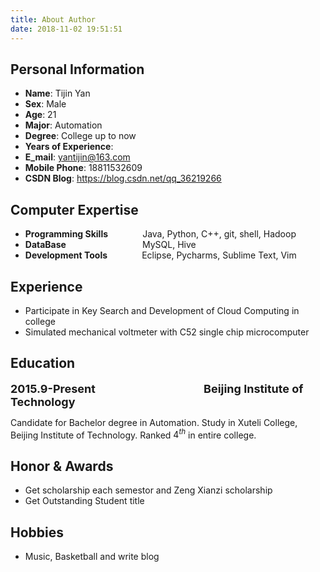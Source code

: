 ```yaml
---
title: About Author
date: 2018-11-02 19:51:51
---
```


## Personal Information

* **Name**: Tijin Yan 
* **Sex**: Male 
* **Age**: 21
* **Major**: Automation
* **Degree**: College up to now
* **Years of Experience**: 
* **E_mail**: yantijin@163.com
* **Mobile Phone**: 18811532609
* **CSDN Blog**: https://blog.csdn.net/qq_36219266

## Computer Expertise

* **Programming Skills**&nbsp;&nbsp;&nbsp;&nbsp;&nbsp;&nbsp;&nbsp;&nbsp;&nbsp;&nbsp;&nbsp;&nbsp;&nbsp;&nbsp;Java, Python,  C++, git, shell, Hadoop
* **DataBase**&nbsp;&nbsp;&nbsp;&nbsp;&nbsp;&nbsp;&nbsp;&nbsp;&nbsp;&nbsp;&nbsp;&nbsp;&nbsp;&nbsp;&nbsp;&nbsp;&nbsp;&nbsp;&nbsp;&nbsp;&nbsp;&nbsp;&nbsp;&nbsp;&nbsp;&nbsp;&nbsp;&nbsp;&nbsp;&nbsp;&nbsp;MySQL, Hive
* **Development Tools**&nbsp;&nbsp;&nbsp;&nbsp;&nbsp;&nbsp;&nbsp;&nbsp;&nbsp;&nbsp;&nbsp;&nbsp;&nbsp;&nbsp;Eclipse, Pycharms, Sublime Text, Vim

## Experience

* Participate in Key Search and Development of Cloud Computing in college
* Simulated mechanical voltmeter with C52 single chip microcomputer

## Education

**<font size = "4">2015.9-Present</font>** &nbsp;&nbsp;&nbsp;&nbsp;&nbsp;&nbsp;&nbsp;&nbsp;&nbsp;&nbsp;&nbsp;&nbsp;&nbsp;&nbsp;&nbsp;&nbsp;&nbsp;&nbsp;&nbsp;&nbsp;&nbsp;&nbsp;&nbsp;&nbsp;&nbsp;&nbsp;&nbsp;&nbsp;&nbsp;&nbsp;&nbsp;&nbsp;&nbsp;&nbsp;&nbsp;&nbsp;&nbsp;&nbsp;&nbsp;&nbsp;&nbsp;&nbsp;&nbsp;**<font size = "4">Beijing Institute of Technology</font>**

Candidate for Bachelor degree in Automation. Study in Xuteli College, Beijing Institute of Technology. Ranked $4^{th}$ in entire college.

## Honor & Awards

* Get scholarship each semestor and Zeng Xianzi scholarship
* Get Outstanding Student title

## Hobbies

* Music, Basketball and write blog



